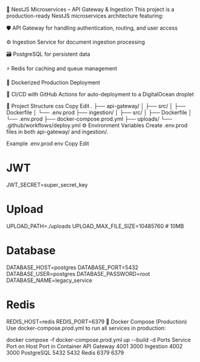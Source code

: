 🧾 NestJS Microservices – API Gateway & Ingestion
This project is a production-ready NestJS microservices architecture featuring:

🛡 API Gateway for handling authentication, routing, and user access

⚙️ Ingestion Service for document ingestion processing

🗃 PostgreSQL for persistent data

⚡ Redis for caching and queue management

🚀 Dockerized Production Deployment

🔄 CI/CD with GitHub Actions for auto-deployment to a DigitalOcean droplet

📁 Project Structure
css
Copy
Edit
.
├── api-gateway/
│   ├── src/
│   ├── Dockerfile
│   └── .env.prod
├── ingestion/
│   ├── src/
│   ├── Dockerfile
│   └── .env.prod
├── docker-compose.prod.yml
├── uploads/
└── .github/workflows/deploy.yml
⚙️ Environment Variables
Create .env.prod files in both api-gateway/ and ingestion/.

Example .env.prod
env
Copy
Edit
# JWT
JWT_SECRET=super_secret_key

# Upload
UPLOAD_PATH=./uploads
UPLOAD_MAX_FILE_SIZE=10485760 # 10MB

# Database
DATABASE_HOST=postgres
DATABASE_PORT=5432
DATABASE_USER=postgres
DATABASE_PASSWORD=root
DATABASE_NAME=legacy_service

# Redis
REDIS_HOST=redis
REDIS_PORT=6379
🐳 Docker Compose (Production)
Use docker-compose.prod.yml to run all services in production:

docker compose -f docker-compose.prod.yml up --build -d
Ports
Service	     Port on Host	   Port in Container
API Gateway	  4001	          3000
Ingestion	    4002	          3000
PostgreSQL	  5432	          5432
Redis	        6379	          6379
